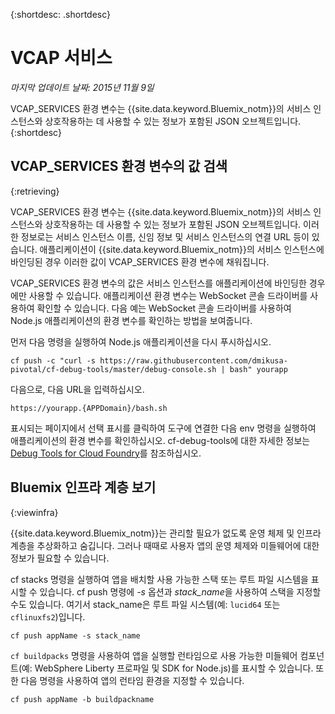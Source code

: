 
{:shortdesc: .shortdesc}

# VCAP 서비스

*마지막 업데이트 날짜: 2015년 11월 9일*


VCAP_SERVICES 환경 변수는 {{site.data.keyword.Bluemix_notm}}의
서비스 인스턴스와 상호작용하는 데 사용할 수 있는 정보가 포함된 JSON
오브젝트입니다.
{:shortdesc}


## VCAP_SERVICES 환경 변수의 값 검색
{:retrieving}

VCAP_SERVICES 환경 변수는 {{site.data.keyword.Bluemix_notm}}의
서비스 인스턴스와 상호작용하는 데 사용할 수 있는 정보가 포함된 JSON
오브젝트입니다. 이러한 정보로는 서비스 인스턴스 이름, 신임 정보 및 서비스 인스턴스의 연결 URL 등이
있습니다. 애플리케이션이 {{site.data.keyword.Bluemix_notm}}의 서비스 인스턴스에 바인딩된 경우 이러한 값이 VCAP_SERVICES 환경 변수에 채워집니다.

VCAP_SERVICES 환경 변수의 값은 서비스 인스턴스를 애플리케이션에 바인딩한 경우에만 사용할 수 있습니다. 애플리케이션 환경 변수는 WebSocket 콘솔 드라이버를
사용하여 확인할 수 있습니다. 다음 예는 WebSocket 콘솔 드라이버를 사용하여 Node.js
애플리케이션의 환경 변수를 확인하는 방법을 보여줍니다.

먼저 다음 명령을 실행하여 Node.js 애플리케이션을 다시 푸시하십시오.
```
cf push -c "curl -s https://raw.githubusercontent.com/dmikusa-pivotal/cf-debug-tools/master/debug-console.sh | bash" yourapp
```
다음으로, 다음 URL을 입력하십시오.
```
https://yourapp.{APPDomain}/bash.sh
```
표시되는 페이지에서 선택 표시를 클릭하여 도구에 연결한 다음 env 명령을 실행하여 애플리케이션의 환경 변수를 확인하십시오. cf-debug-tools에 대한 자세한 정보는 [Debug Tools for Cloud Foundry](https://github.com/dmikusa-pivotal/cf-debug-tools)를 참조하십시오.


## Bluemix 인프라 계층 보기
{:viewinfra}


{{site.data.keyword.Bluemix_notm}}는 관리할 필요가 없도록
운영 체제 및 인프라 계층을 추상화하고 숨깁니다. 그러나 때때로 사용자 앱의 운영 체제와 미들웨어에 대한 정보가 필요할 수 있습니다.

cf stacks 명령을 실행하여 앱을 배치할 사용 가능한 스택 또는 루트 파일 시스템을 표시할 수 있습니다. cf push 명령에 *-s* 옵션과 *stack_name*을 사용하여 스택을 지정할 수도 있습니다. 여기서 stack_name은 루트 파일 시스템(예: `lucid64` 또는 `cflinuxfs2`)입니다.
```
cf push appName -s stack_name
```
`cf buildpacks` 명령을 사용하여 앱을 실행할 런타임으로 사용 가능한 미들웨어 컴포넌트(예: WebSphere Liberty 프로파일 및 SDK for Node.js)를 표시할 수 있습니다. 또한 다음 명령을 사용하여 앱의 런타임 환경을 지정할 수 있습니다.
```
cf push appName -b buildpackname
```
